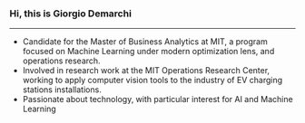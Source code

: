 ### Hi, this is Giorgio Demarchi
---

- Candidate for the Master of Business Analytics at MIT, a program focused on Machine Learning under modern optimization lens, and operations research. 
- Involved in research work at the MIT Operations Research Center, working to apply computer vision tools to the industry of EV charging stations installations.
- Passionate about technology, with particular interest for AI and Machine Learning
